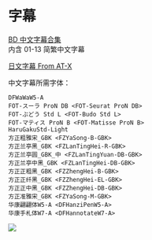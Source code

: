 # 字幕

[BD 中文字幕合集](https://github.com/Nekomoekissaten-SUB/Nekomoekissaten-Other-Subs/raw/master/Higehiro/Higehiro_BD_zho.7z)  
内含 01-13 简繁中文字幕

[日文字幕 From AT-X](https://github.com/Nekomoekissaten-SUB/Nekomoekissaten-Other-Subs/raw/master/Higehiro/Higehiro_jpn.7z)

中文字幕所需字体：
```
DFWaWaW5-A
FOT-スーラ ProN DB <FOT-Seurat ProN DB>
FOT-ぶどう Std L <FOT-Budo Std L>
FOT-マティス ProN B <FOT-Matisse ProN B>
HaruGakuStd-Light
方正粗雅宋_GBK <FZYaSong-B-GBK>
方正兰亭黑_GBK <FZLanTingHei-R-GBK>
方正兰亭圆_GBK_中 <FZLanTingYuan-DB-GBK>
方正兰亭中黑_GBK <FZLanTingHei-DB-GBK>
方正正粗黑_GBK <FZZhengHei-B-GBK>
方正正纤黑_GBK <FZZhengHei-EL-GBK>
方正正中黑_GBK <FZZhengHei-DB-GBK>
方正准雅宋_GBK <FZYaSong-M-GBK>
华康翩翩体W5-A <DFHanziPenW5-A>
华康手札体W7-A <DFHannotateW7-A>
```

![](https://nekomoe.pages.dev/images/2021-04/higehiro.jpg)